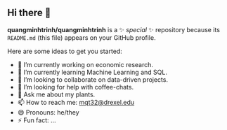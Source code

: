 ## Hi there 👋


**quangminhtrinh/quangminhtrinh** is a ✨ _special_ ✨ repository because its `README.md` (this file) appears on your GitHub profile.

Here are some ideas to get you started:

- 🔭 I’m currently working on economic research.
- 🌱 I’m currently learning Machine Learning and SQL.
- 👯 I’m looking to collaborate on data-driven projects.
- 🤔 I’m looking for help with coffee-chats.
- 💬 Ask me about my plants.
- 📫 How to reach me: mqt32@drexel.edu
- 😄 Pronouns: he/they
- ⚡ Fun fact: ...
<!--
-->
